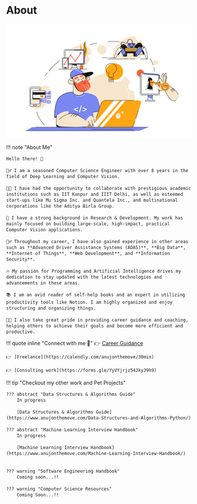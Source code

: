# About 

![Resources](https://raw.githubusercontent.com/anujonthemove/anujonthemove.github.io/main/assets/images/programmer.jpg "Anuj")


!!! note "About Me"

    Hello there! 👋

    🙋‍♂️ I am a seasoned Computer Science Engineer with over 8 years in the field of Deep Learning and Computer Vision.
    
    👨‍💻 I have had the opportunity to collaborate with prestigious academic institutions such as IIT Kanpur and IIIT Delhi, as well as esteemed start-ups like Mu Sigma Inc. and Quantela Inc., and multinational corporations like the Aditya Birla Group.
    
    🦸 I have a strong background in Research & Development. My work has  mainly focused on building large-scale, high-impact, practical Computer Vision applications.
    
    💁‍♂️ Throughout my career, I have also gained experience in other areas such as **Advanced Driver Assistance Systems (ADAS)**, **Big Data**, **Internet of Things**, **Web Development**, and **Information Security**.
    
    🔥 My passion for Programming and Artificial Intelligence drives my dedication to stay updated with the latest technologies and advancements in these areas.
    
    📚 I am an avid reader of self-help books and an expert in utilizing productivity tools like Notion. I am highly organized and enjoy structuring and organizing things.
    
    🧑‍🏫 I also take great pride in providing career guidance and coaching, helping others to achieve their goals and become more efficient and productive.



!!! quote inline "Connect with me 🤝"
    👉 [Career Guidance](https://topmate.io/anujonthemove)
    
    👉 [Freelance](https://calendly.com/anujonthemove/30min)
    
    👉 [Consulting work](https://forms.gle/YyVYjrjz54Jky39h9)


!!! tip "Checkout my other work and Pet Projects"

        

    ??? abstract "Data Structures & Algorithms Guide"
        In progress

        [Data Structures & Algorithms Guide](https://www.anujonthemove.com/Data-Structures-and-Algorithms-Python/)

    ??? abstract "Machine Learning Interview Handbook"
        In progress
       
        [Machine Learning Interview Handbook](https://www.anujonthemove.com/Machine-Learning-Interview-Handbook/)
    

    ??? warning "Software Engineering Handbook"
        Coming soon...!!
        
    ??? warning "Computer Science Resources"
        Coming Soon...!!

